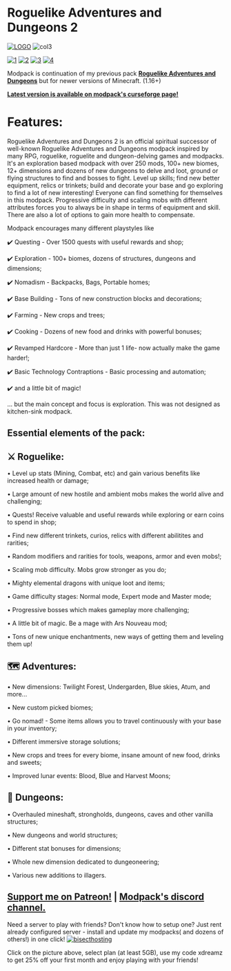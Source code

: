 # Roguelike Adventures and Dungeons 2

[![LOGO](https://user-images.githubusercontent.com/7347489/183646677-cb0da427-d4b7-436e-9f72-566183bd5447.png)](https://www.curseforge.com/minecraft/modpacks/roguelike-adventures-and-dungeons-2)
![col3](https://user-images.githubusercontent.com/7347489/183647041-2764c769-6945-4f75-939c-f314a9b47d10.png)

[![1](https://img.shields.io/discord/512339624627011586?color=blue&label=discord&logo=discord&style=for-the-badge)](https://discord.gg/CG6HjQjW5c) [![2](https://img.shields.io/endpoint.svg?url=https://shieldsio-patreon.vercel.app/api?username=Dreams01&type=patrons&style=for-the-badge)](https://www.patreon.com/Dreams01) [![3](https://img.shields.io/badge/Rent%20-a%20server-cyan?style=for-the-badge&logo=Codeforces&logoColor=cyan)](https://bisecthosting.com/xdreamz) [![4](https://img.shields.io/badge/My-projects-orange?style=for-the-badge&logo=curseforge)](https://www.curseforge.com/members/dreams01/projects)

Modpack is continuation of my previous pack [**Roguelike Adventures and Dungeons**](https://www.curseforge.com/minecraft/modpacks/roguelike-adventures-and-dungeons) but for newer versions of Minecraft. (1.16+)

[**Latest version is available on modpack's curseforge page!**](https://www.curseforge.com/minecraft/modpacks/roguelike-adventures-and-dungeons-2)


# **Features:**

Roguelike Adventures and Dungeons 2 is an official spiritual successor of well-known Roguelike Adventures and Dungeons modpack inspired by many RPG, roguelike, roguelite and dungeon-delving games and modpacks. It's an exploration based modpack with over 250 mods, 100+ new biomes, 12+ dimensions and dozens of new dungeons to delve and loot, ground or flying structures to find and bosses to fight. Level up skills; find new better equipment, relics or trinkets; build and decorate your base and go exploring to find a lot of new interesting! Everyone can find something for themselves in this modpack.
Progressive difficulty and scaling mobs with different attributes forces you to always be in shape in terms of equipment and skill. There are also a lot of options to gain more health to compensate.

Modpack encourages many different playstyles like

✔️ Questing - Over 1500 quests with useful rewards and shop;

✔️ Exploration - 100+ biomes, dozens of structures, dungeons and dimensions;

✔️ Nomadism - Backpacks, Bags, Portable homes;

✔️ Base Building - Tons of new construction blocks and decorations;

✔️ Farming - New crops and trees;

✔️ Cooking - Dozens of new food and drinks with powerful bonuses;

✔️ Revamped Hardcore - More than just 1 life- now actually make the game harder!;

✔️ Basic Technology Contraptions - Basic processing and automation;

✔️ and a little bit of magic!

... but the main concept and focus is exploration. This was not designed as kitchen-sink modpack.


## **Essential elements of the pack:**

## **⚔️ Roguelike:**

• Level up stats (Mining, Combat, etc) and gain various benefits like increased health or damage;

• Large amount of new hostile and ambient mobs makes the world alive and challenging;

• Quests! Receive valuable and useful rewards while exploring or earn coins to spend in shop;

• Find new different trinkets, curios, relics with different abilitites and rarities;

• Random modifiers and rarities for tools, weapons, armor and even mobs!;

• Scaling mob difficulty. Mobs grow stronger as you do;

• Mighty elemental dragons with unique loot and items;

• Game difficulty stages: Normal mode, Expert mode and Master mode; 

• Progressive bosses which makes gameplay more challenging;

• A little bit of magic. Be a mage with Ars Nouveau mod;

• Tons of new unique enchantments, new ways of getting them and leveling them up!
## **🗺️ Adventures:**

• New dimensions: Twilight Forest, Undergarden, Blue skies, Atum, and more... 

• New custom picked biomes;

• Go nomad! - Some items allows you to travel continuously with your base in your inventory;

• Different immersive storage solutions;

• New crops and trees for every biome, insane amount of new food, drinks and sweets;

• Improved lunar events: Blood, Blue and Harvest Moons; 

## **🏰 Dungeons:**

• Overhauled mineshaft, strongholds, dungeons, caves and other vanilla structures;

• New dungeons and world structures;

• Different stat bonuses for dimensions;

• Whole new dimension dedicated to dungeoneering;

• Various new additions to illagers.

## [**Support me on Patreon!**](https://www.patreon.com/Dreams01) | [Modpack's discord channel.](https://discord.com/invite/npNApNFn2r) 
Need a server to play with friends? Don't know how to setup one? Just rent already configured server - install and update my modpacks( and dozens of others!) in one click!
[![bisecthosting](https://i.imgur.com/EHeCmev.png)](https://bisecthosting.com/xdreamz)

Click on the picture above, select plan (at least 5GB), use my code xdreamz to get 25% off your first month and enjoy playing with your friends!



